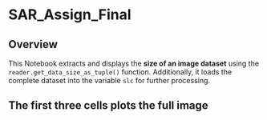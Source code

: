 # SAR_Assign_Final


## **Overview**
This Notebook extracts and displays the **size of an image dataset** using the `reader.get_data_size_as_tuple()` function. Additionally, it loads the complete dataset into the variable `slc` for further processing.

## The first three cells plots the full image


